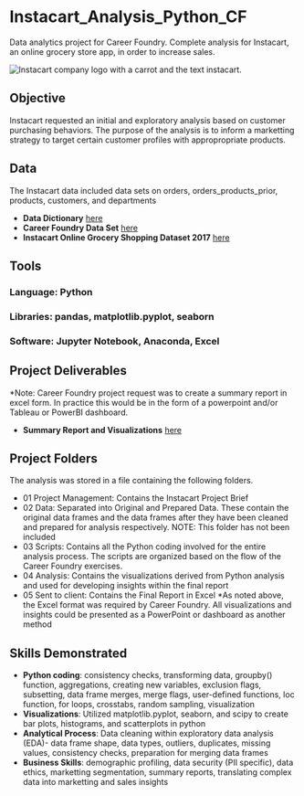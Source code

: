 # **Instacart_Analysis_Python_CF**
Data analytics project for Career Foundry. Complete analysis for Instacart, an online grocery store app, in order to increase sales. 

![Instacart company logo with a carrot and the text instacart.](https://th.bing.com/th/id/R.cb83f4a763b895c11a6ac19ac0ac393f?rik=%2b%2fYajHpdRDhYMw&riu=http%3a%2f%2fwww.finsmes.com%2fwp-content%2fuploads%2f2020%2f06%2fInstacart_Logo-1536x378.jpg&ehk=WlmDywLf0IxUHqDf0xzV%2fm0TyAWpCkPMhDBcU7aCcHY%3d&risl=&pid=ImgRaw&r=0)

## **Objective**
Instacart requested an initial and exploratory analysis based on customer purchasing behaviors. The purpose of the analysis is to inform a marketting strategy to target certain customer profiles with appropropriate products.

## **Data**
The Instacart data included data sets on orders, orders_products_prior, products, customers, and departments
- **Data Dictionary** [here](https://gist.github.com/jeremystan/c3b39d947d9b88b3ccff3147dbcf6c6b)
- **Career Foundry Data Set** [here](https://s3.amazonaws.com/coach-courses-us/public/courses/data-immersion/A4/A4_Data_Assets/customers.zip)
-  **Instacart Online Grocery Shopping Dataset 2017** [here](https://www.kaggle.com/datasets/psparks/instacart-market-basket-analysis)

## **Tools**
### Language: Python
### Libraries: pandas, matplotlib.pyplot, seaborn
### Software: Jupyter Notebook, Anaconda, Excel

## **Project Deliverables**
*Note: Career Foundry project request was to create a summary report in excel form. In practice this would be in the form of a powerpoint and/or Tableau or PowerBI dashboard. 
- **Summary Report and Visualizations** [here](https://docs.google.com/spreadsheets/d/19KXQNd11rXzZ3jjmIP9fUKeuAUKRCg_u/edit?usp=sharing&ouid=117787708180877229785&rtpof=true&sd=true)

## **Project Folders**
The analysis was stored in a file containing the following folders. 
- 01 Project Management: Contains the Instacart Project Brief
- 02 Data: Separated into Original and Prepared Data. These contain the original data frames and the data frames after they have been cleaned and prepared for analysis respectively. NOTE: This folder has not been included
- 03 Scripts: Contains all the Python coding involved for the entire analysis process. The scripts are organized based on the flow of the Career Foundry exercises. 
- 04 Analysis: Contains the visualizations derived from Python analysis and used for developing insights within the final report 
- 05 Sent to client: Contains the Final Report in Excel *As noted above, the Excel format was required by Career Foundry. All visualizations and insights could be presented as a PowerPoint or dashboard as another method

## **Skills Demonstrated**
- **Python coding**: consistency checks, transforming data, groupby() function, aggregations, creating new variables, exclusion flags, subsetting, data frame merges, merge flags, user-defined functions, loc function, for loops, crosstabs, random sampling, visualization
- **Visualizations**: Utilized matplotlib.pyplot, seaborn, and scipy to create bar plots, histograms, and scatterplots in python
- **Analytical Process**: Data cleaning within exploratory data analysis (EDA)- data frame shape, data types, outliers, duplicates, missing values, consistency checks, preparation for merging data frames 
- **Business Skills**: demographic profiling, data security (PII specific), data ethics, marketting segmentation, summary reports, translating complex data into marketting and sales insights 
